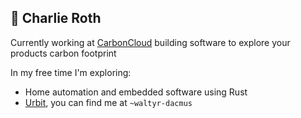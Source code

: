 ##  🌱 Charlie Roth

Currently working at [CarbonCloud](https://carboncloud.com/) building software to explore your products carbon footprint

In my free time I'm exploring:

- Home automation and embedded software using Rust
- [Urbit](https://urbit.org), you can find me at `~waltyr-dacmus`
